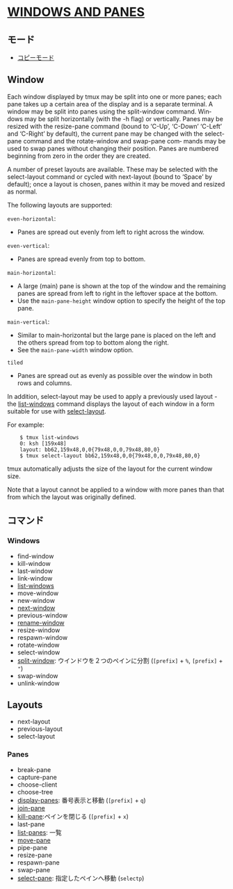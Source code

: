 # [WINDOWS AND PANES](http://man7.org/linux/man-pages/man1/tmux.1.html#WINDOWS_AND_PANES)

## モード

- [コピーモード](copy-mode.md)

## Window

Each window displayed by tmux may be split into one or more panes; each
pane takes up a certain area of the display and is a separate terminal.
A window may be split into panes using the split-window command.  Win‐
dows may be split horizontally (with the -h flag) or vertically.  Panes
may be resized with the resize-pane command (bound to ‘C-Up’, ‘C-Down’
‘C-Left’ and ‘C-Right’ by default), the current pane may be changed
with the select-pane command and the rotate-window and swap-pane com‐
mands may be used to swap panes without changing their position.  Panes
are numbered beginning from zero in the order they are created.

A number of preset layouts are available.  These may be selected with
the select-layout command or cycled with next-layout (bound to ‘Space’
by default); once a layout is chosen, panes within it may be moved and
resized as normal.

The following layouts are supported:

`even-horizontal`:

- Panes are spread out evenly from left to right across the window.

`even-vertical`:

- Panes are spread evenly from top to bottom.

`main-horizontal`:

- A large (main) pane is shown at the top of the window and the remaining panes are spread from left to right in the leftover space at the bottom.  
- Use the `main-pane-height` window option to specify the height of the top pane.

`main-vertical`:

- Similar to main-horizontal but the large pane is placed on the left and the others spread from top to bottom along the right.
- See the `main-pane-width` window option.

`tiled`

- Panes are spread out as evenly as possible over the window in both rows and columns.

In addition, select-layout may be used to apply a previously 
used layout - the [list-windows](list-windows.md) command displays the layout of each window in a form suitable for use with [select-layout](select-layout.md).  

For example:

        $ tmux list-windows
        0: ksh [159x48]
        layout: bb62,159x48,0,0{79x48,0,0,79x48,80,0}
        $ tmux select-layout bb62,159x48,0,0{79x48,0,0,79x48,80,0}

tmux automatically adjusts the size of the layout for the current window size.  

Note that a layout cannot be applied to a window with more
panes than that from which the layout was originally defined.

## コマンド

### Windows

- find-window
- kill-window
- last-window
- link-window
- [list-windows](list-windows.md)
- move-window
- new-window
- [next-window](next-window.md)
- previous-window
- [rename-window](rename-windows.md)
- resize-window
- respawn-window
- rotate-window
- select-window
- [split-window](split-window.md): ウインドウを２つのペインに分割 (`[prefix]` + `%`, `[prefix]` + `"`)
- swap-window
- unlink-window

## Layouts

- next-layout
- previous-layout
- select-layout

### Panes

- break-pane
- capture-pane
- choose-client
- choose-tree
- [display-panes](display-panes.md): 番号表示と移動 (`[prefix]` + `q`)
- [join-pane](join-pane.md)
- [kill-pane](kill-pane.md):ペインを閉じる (`[prefix]` + `x`)
- last-pane
- [list-panes](list-pane.md): 一覧
- [move-pane](move-pane.md)
- pipe-pane
- resize-pane
- respawn-pane
- swap-pane
- [select-pane](select-pane.md): 指定したペインへ移動 (`selectp`)
